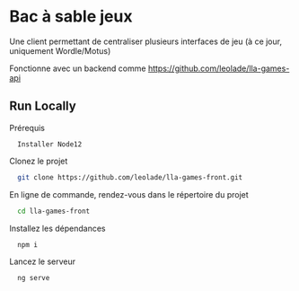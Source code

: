 
# Bac à sable jeux

Une client permettant de centraliser plusieurs interfaces de jeu (à ce jour, uniquement Wordle/Motus)

Fonctionne avec un backend comme https://github.com/leolade/lla-games-api
## Run Locally

Prérequis
```
  Installer Node12 
 ```

Clonez le projet

```bash
  git clone https://github.com/leolade/lla-games-front.git
```

En ligne de commande, rendez-vous dans le répertoire du projet

```bash
  cd lla-games-front
```

Installez les dépendances

```bash
  npm i
```

Lancez le serveur
```bash
  ng serve
```

